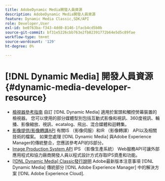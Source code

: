 ```yaml
---
title: AdobeDynamic Media開發人員資源
description: AdobeDynamic Media開發人員資源
feature: Dynamic Media Classic,SDK/API
role: Developer,User
exl-id: be0763ba-f343-4dd0-8146-1facb4cd5b0b
source-git-commit: bf31e5226cbb763e2fb82391772b64e5d5c89fae
workflow-type: tm+mt
source-wordcount: '129'
ht-degree: 0%

---
```


# [!DNL Dynamic Media] 開發人員資源{#dynamic-media-developer-resource}

* [檢視器參考指南](/help/aem-viewers-ref/homeviewers.md)<!-- (https://experienceleague.adobe.com/docs/dynamic-media-developer-resources/library/homeviewers.html) -->
自訂 [!DNL Dynamic Media] 適用於案頭和觸控熒幕裝置的檢視器。 您可以使用的部分媒體型別包括互動式影像和視訊、360度視訊、輪播、影像縮放、視訊、ecatalog、飛出、混合媒體和迴轉集。
* [影像提供/影像轉譯API](/help/aem-is-ir-api/homeisir.md)<!-- (https://experienceleague.adobe.com/docs/dynamic-media-developer-resources/image-serving-api/homeisir.html) -->
有關IS （影像伺服）和IR （影像轉譯） API以及相關技術的檔案。 如果您處理 [!DNL Dynamic Media] 與Adobe Experience Manager的傳統整合，您應該參考API的IS部分。
* [Image Production System API](/help/aem-ips-api/c-overview.md)
IPS （影像生產系統） Web服務API可讓外部應用程式和協力廠商開發人員以程式設計方式存取IPS資產和功能。
* [[!DNL Dynamic Media] Classic發行說明](/help/s7-release-notes/s7rn2017.md)
Adobe最新版本注意事項 [!DNL Dynamic Media] 傳統部分 [!DNL Adobe Experience Manager] 中的解決方案 [!DNL Adobe Experience Cloud].
